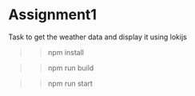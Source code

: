 # Assignment1
Task to get the weather data and display it using lokijs
>> npm install


>> npm run build


>> npm run start
